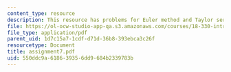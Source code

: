 ```yaml
---
content_type: resource
description: This resource has problems for Euler method and Taylor series.
file: https://ol-ocw-studio-app-qa.s3.amazonaws.com/courses/18-330-introduction-to-numerical-analysis-spring-2004/550ddc9a618639356dd9684b2339783b_assignment7.pdf
file_type: application/pdf
parent_uid: 1d7c15a7-1cdf-d71d-36b8-393ebca3c26f
resourcetype: Document
title: assignment7.pdf
uid: 550ddc9a-6186-3935-6dd9-684b2339783b
---
```

